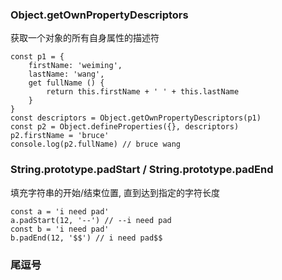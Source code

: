 ### Object.getOwnPropertyDescriptors

获取一个对象的所有自身属性的描述符

```
const p1 = {
    firstName: 'weiming',
    lastName: 'wang',
    get fullName () {
        return this.firstName + ' ' + this.lastName
    }
}
const descriptors = Object.getOwnPropertyDescriptors(p1)
const p2 = Object.defineProperties({}, descriptors)
p2.firstName = 'bruce'
console.log(p2.fullName) // bruce wang

```

### String.prototype.padStart / String.prototype.padEnd

填充字符串的开始/结束位置, 直到达到指定的字符长度

```
const a = 'i need pad'
a.padStart(12, '--') // --i need pad
const b = 'i need pad'
b.padEnd(12, '$$') // i need pad$$

```

### 尾逗号

